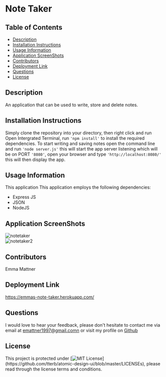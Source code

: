 # Note Taker

## Table of Contents

* [Description](#description)
* [Installation Instructions](#installation-instructions)
* [Usage Information](#usage-information)
* [Application ScreenShots](#application-screenShots)
* [Contributors](#contributors)
* [Deployment Link](#deployment-link)
* [Questions](#questions)
* [License](#license)

## Description 

An application that can be used to write, store and delete notes.

## Installation Instructions
Simply clone the repository into your directory, then right click and run Open Intergrated Terminal, run ``'npm install'`` to install the required dependencies. To start writing and saving notes open the command line and run ``'node server.js'`` this will start the app server listening which will be on PORT ``'8080'``, open your browser and type ``'http://localhost:8080/'`` this will then display the app. 

## Usage Information
This application This application employs the following dependencies:
 * Express JS
 * JSON
 * NodeJS

## Application ScreenShots
![notetaker](https://user-images.githubusercontent.com/78684306/124088873-88322480-da92-11eb-9481-60ee987d748d.png)
<br>
![notetaker2](https://user-images.githubusercontent.com/78684306/124088838-7f415300-da92-11eb-892c-93f55dcf61c0.png)



## Contributors
Emma Mattner


## Deployment Link
https://emmas-note-taker.herokuapp.com/


## Questions
I would love to hear your feedback, please don't hesitate to contact me via email at [emattner1997@gmail.comn](mailto;emattner1997@gmail.com) or visit my profile on [Github](https://github.com/emmattner) 
        
## License
This project is protected under [![MIT License](https://img.shields.io/apm/l/atomic-design-ui.svg?)](https://github.com/tterb/atomic-design-ui/blob/master/LICENSEs), please read through the license terms and conditions.
